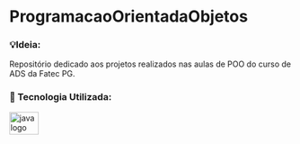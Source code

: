 # ProgramacaoOrientadaObjetos

### 💡Ideia:
Repositório dedicado aos projetos realizados nas aulas de POO do curso de ADS da Fatec PG.

### 🧰 Tecnologia Utilizada:

<div align="left">
  <img src="https://cdn.jsdelivr.net/gh/devicons/devicon/icons/java/java-original.svg" height="40" width="52" alt="java logo"  />
</div>
